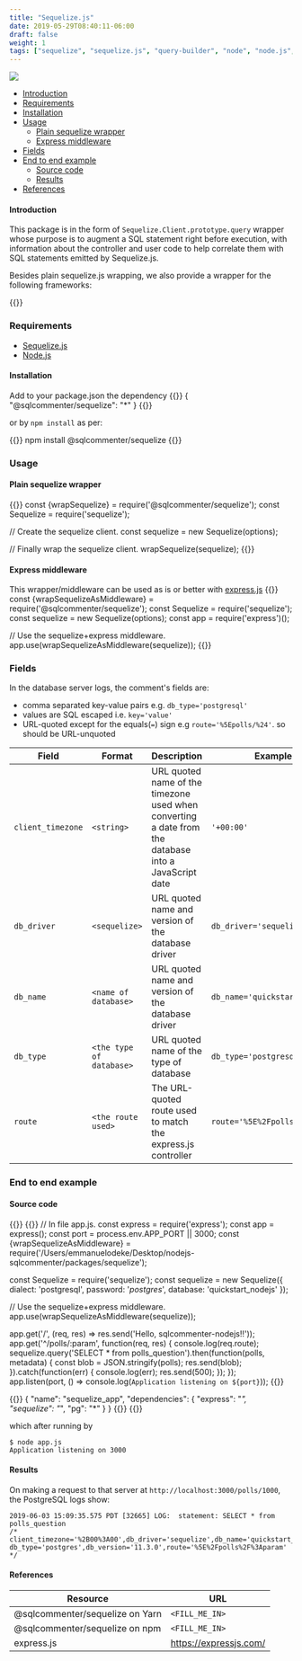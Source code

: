 ```yaml
---
title: "Sequelize.js"
date: 2019-05-29T08:40:11-06:00
draft: false
weight: 1
tags: ["sequelize", "sequelize.js", "query-builder", "node", "node.js", "express", "express.js"]
---
```


![](/images/sequelize-logo.png)

- [Introduction](#introduction)
- [Requirements](#requirements)
- [Installation](#installation)
- [Usage](#usage)
    - [Plain sequelize wrapper](#plain-sequelize-wrapper)
    - [Express middleware](#express-middleware)
- [Fields](#fields)
- [End to end example](#end-to-example)
    - [Source code](#source-code)
    - [Results](#results)
- [References](#references)

#### Introduction

This package is in the form of `Sequelize.Client.prototype.query` wrapper whose purpose is to augment a SQL statement right before execution, with
information about the controller and user code to help correlate them with SQL statements emitted by Sequelize.js.

Besides plain sequelize.js wrapping, we also provide a wrapper for the following frameworks:

{{<card-vendor href="#express-middleware" src="/images/express_js-logo.png">}}

### Requirements

* [Sequelize.js](http://docs.sequelizejs.com/)
* [Node.js](https://nodejs.org/)

#### Installation
Add to your package.json the dependency
{{<highlight json>}}
{
    "@sqlcommenter/sequelize": "*"
}
{{</highlight>}}

or by `npm install` as per:

{{<highlight shell>}}
npm install @sqlcommenter/sequelize
{{</highlight>}}

### Usage
#### Plain sequelize wrapper
{{<highlight javascript>}}
const {wrapSequelize} = require('@sqlcommenter/sequelize');
const Sequelize = require('sequelize');

// Create the sequelize client.
const sequelize = new Sequelize(options);

// Finally wrap the sequelize client.
wrapSequelize(sequelize);
{{</highlight>}}

#### Express middleware
This wrapper/middleware can be used as is or better with [express.js](https://expressjs.com/)
{{<highlight javascript>}}
const {wrapSequelizeAsMiddleware} = require('@sqlcommenter/sequelize');
const Sequelize = require('sequelize');
const sequelize = new Sequelize(options);
const app = require('express')();

// Use the sequelize+express middleware.
app.use(wrapSequelizeAsMiddleware(sequelize));
{{</highlight>}}

### Fields

In the database server logs, the comment's fields are:

* comma separated key-value pairs e.g. `db_type='postgresql'`
* values are SQL escaped i.e. `key='value'`
* URL-quoted except for the equals(`=`) sign e.g `route='%5Epolls/%24'`. so should be URL-unquoted

Field|Format|Description|Example
---|---|---|---
`client_timezone`|`<string>`|URL quoted name of the timezone used when converting a date from the database into a JavaScript date|`'+00:00'`
`db_driver`|`<sequelize>`|URL quoted name and version of the database driver|`db_driver='sequelize'`
`db_name`|`<name of database>`|URL quoted name and version of the database driver|`db_name='quickstart_nodejs'`
`db_type`|`<the type of database>`|URL quoted name of the type of database|`db_type='postgresql'`
`route`|`<the route used>`|The URL-quoted route used to match the express.js controller|`route='%5E%2Fpolls%2F`

### End to end example

#### Source code
{{<tabs app package_json>}}
{{<highlight javascript>}}
// In file app.js.
const express = require('express');
const app = express();
const port = process.env.APP_PORT || 3000;
const {wrapSequelizeAsMiddleware} = require('/Users/emmanuelodeke/Desktop/nodejs-sqlcommenter/packages/sequelize');

const Sequelize = require('sequelize');
const sequelize = new Sequelize({
    dialect: 'postgresql',
    password: '$postgres$',
    database: 'quickstart_nodejs'
});

// Use the sequelize+express middleware.
app.use(wrapSequelizeAsMiddleware(sequelize));

app.get('/', (req, res) => res.send('Hello, sqlcommenter-nodejs!!'));
app.get('^/polls/:param', function(req, res) {
    console.log(req.route);
    sequelize.query('SELECT * from polls_question').then(function(polls, metadata) {
        const blob = JSON.stringify(polls);
        res.send(blob);
    }).catch(function(err) {
        console.log(err);
        res.send(500);
    });
});
app.listen(port, () => console.log(`Application listening on ${port}`));
{{</highlight>}}

{{<highlight json>}}
{
    "name": "sequelize_app",
    "dependencies": {
        "express": "*",
        "sequelize": "*",
        "pg": "*"
    }
}
{{</highlight>}}
{{</tabs>}}

which after running by
```shell
$ node app.js 
Application listening on 3000
```

#### Results

On making a request to that server at `http://localhost:3000/polls/1000`, the PostgreSQL logs show:
```shell
2019-06-03 15:09:35.575 PDT [32665] LOG:  statement: SELECT * from polls_question
/* client_timezone='%2B00%3A00',db_driver='sequelize',db_name='quickstart_nodejs',
db_type='postgres',db_version='11.3.0',route='%5E%2Fpolls%2F%3Aparam' */
```


#### References

Resource|URL
---|---
@sqlcommenter/sequelize on Yarn|`<FILL_ME_IN>`
@sqlcommenter/sequelize on npm|`<FILL_ME_IN>`
express.js|https://expressjs.com/
